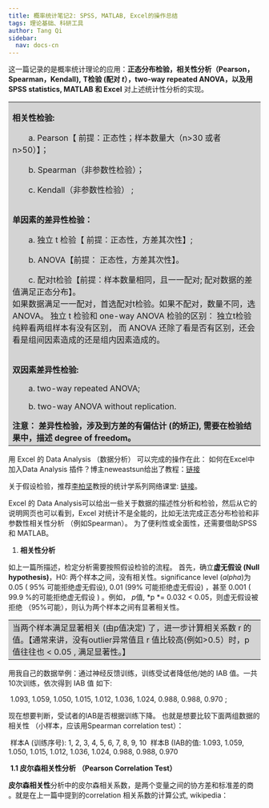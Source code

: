 ```yaml
---
title: 概率统计笔记2: SPSS, MATLAB, Excel的操作总结
tags: 理论基础、科研工具
author: Tang Qi
sidebar:
  nav: docs-cn
---
```


 这一篇记录的是概率统计理论的应用：**正态分布检验，相关性分析（Pearson，Spearman，Kendall),**    **T检验 (配对 *t*），two-way repeated ANOVA，以及用 SPSS statistics, MATLAB 和 Excel** 对上述统计性分析的实现。

<!--more-->

<table><tr><td bgcolor=#D3D3D3>
<p><b>相关性检验:</b><br><p style="text-indent:2em">
	<p style="text-indent:2em">a. Pearson【 前提：正态性；样本数量大（n>30 或者 n>50）】；<br>
	<p style="text-indent:2em">b. Spearman（非参数性检验）；<br>
    <p style="text-indent:2em">c. Kendall（非参数性检验） ;</p>
    <br><b>单因素的差异性检验：</b> <br>
	<p style="text-indent:2em">a. 独立 t 检验【 前提：正态性，方差其次性】; <br>
	<p style="text-indent:2em">b.  ANOVA【前提： 正态性，方差其次性】。<br>
	<p style="text-indent:2em">c. 配对t检验【前提：样本数量相同，且一一配对; 配对数据的差值满足正态分布】。 <br>
     如果数据满足一一配对，首选配对t检验。如果不配对，数量不同，选 ANOVA。 独立 t 检验和 one-way ANOVA 检验的区别： 独立t检验纯粹看两组样本有没有区别， 而 ANOVA 还除了看是否有区别，还会看是组间因素造成的还是组内因素造成的。
</p><p><br><b>双因素差异性检验:</b> <br>
	<p style="text-indent:2em">a. two-way repeated ANOVA;<br>
	<p style="text-indent:2em">b. two-way ANOVA without replication.<br>
</p></p> 
    <b>注意： 差异性检验，涉及到方差的有偏估计 (的矫正), 需要在检验结果中，描述 degree of freedom。</b></td></tr></table>

用 Excel 的 Data Analysis （数据分析） 可以完成的操作在此：
如何在Excel中加入Data Analysis 插件？博主neweastsun给出了教程：[链接](https://blog.csdn.net/neweastsun/article/details/39317449)

关于假设检验，推荐[李柏坚](https://www.youtube.com/watch?v=RjIaSP2IAvE)教授的统计学系列网络课堂: [链接](https://blog.csdn.net/neweastsun/article/details/39317449)。

Excel 的 Data Analysis可以给出一些关于数据的描述性分析和检验，然后从它的说明网页也可以看到，Excel 对统计不是全能的，比如无法完成正态分布检验和非参数性相关性分析 （例如Spearman）。 为了便利性或全面性，还需要借助SPSS 和 MATLAB。



1. **相关性分析**

如上一篇所描述，检定分析需要按照假设检验的流程。
首先，确立**虚无假设 (Null hypothesis)**，H0: 两个样本之间，没有相关性。significance level (*alpha*)为 0.05 ( 95% 可能拒绝虚无假设), 0.01 (99% 可能拒绝虚无假设) ，甚至 0.001 ( 99.9 %的可能拒绝虚无假设 ) 。例如， *p*值, *p *= 0.032 < 0.05，则虚无假设被拒绝 （95%可能），则认为两个样本之间有显著相关性。

<table><tr><td bgcolor=#D3D3D3>当两个样本满足显著相关 (由p值决定) 了，进一步计算相关系数 r 的值。【通常来讲，没有outlier异常值且 r 值比较高(例如>0.5）时，p值往往也 < 0.05 , 满足显著性。】</td></tr></table>

用我自己的数据举例：通过神经反馈训练，训练受试者降低他/她的 IAB 值。一共10次训练，依次得到 IAB 值 如下:

​		1.093, 1.059, 1.050, 1.015, 1.012, 1.036, 1.024, 0.988, 0.988, 0.970 ;

现在想要判断，受试者的IAB是否根据训练下降。 也就是想要比较下面两组数据的相关性 （小样本，应该用Spearman correlation test）：

​		样本A (训练序号): 1, 2, 3, 4, 5, 6, 7, 8, 9, 10
​		样本B (IAB的值: 1.093, 1.059, 1.050, 1.015, 1.012, 1.036, 1.024, 0.988, 0.988, 0.970

​	**1.1 皮尔森相关性分析** **（Pearson Correlation Test）**

**皮尔森相关性**分析中的皮尔森相关系数，是两个变量之间的协方差和标准差的商 。就是在上一篇中提到的correlation 相关系数的计算公式, wikipedia：